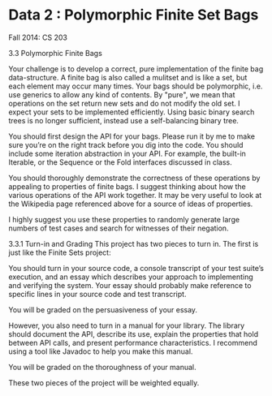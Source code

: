 Data 2 : Polymorphic Finite Set Bags
===============================
Fall 2014: CS 203

3.3 Polymorphic Finite Bags

Your challenge is to develop a correct, pure implementation of the finite bag data-structure. A finite bag is also called a mulitset and is like a set, but each element may occur many times. Your bags should be polymorphic, i.e. use generics to allow any kind of contents. By "pure", we mean that operations on the set return new sets and do not modify the old set. I expect your sets to be implemented efficiently. Using basic binary search trees is no longer sufficient, instead use a self-balancing binary tree.

You should first design the API for your bags. Please run it by me to make sure you’re on the right track before you dig into the code. You should include some iteration abstraction in your API. For example, the built-in Iterable, or the Sequence or the Fold interfaces discussed in class.

You should thoroughly demonstrate the correctness of these operations by appealing to properties of finite bags. I suggest thinking about how the various operations of the API work together. It may be very useful to look at the Wikipedia page referenced above for a source of ideas of properties.

I highly suggest you use these properties to randomly generate large numbers of test cases and search for witnesses of their negation.

3.3.1 Turn-in and Grading
This project has two pieces to turn in. The first is just like the Finite Sets project:

You should turn in your source code, a console transcript of your test suite’s execution, and an essay which describes your approach to implementing and verifying the system. Your essay should probably make reference to specific lines in your source code and test transcript.

You will be graded on the persuasiveness of your essay.

However, you also need to turn in a manual for your library. The library should document the API, describe its use, explain the properties that hold between API calls, and present performance characteristics. I recommend using a tool like Javadoc to help you make this manual.

You will be graded on the thoroughness of your manual.

These two pieces of the project will be weighted equally.
